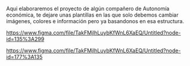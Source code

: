 Aqui elaboraremos el proyecto de algún compañero de Autonomía económica, te dejare unas plantillas en las que solo debemos cambiar imágenes, colores e información pero ya basandonos en esa estructura.

https://www.figma.com/file/TakFMjlhLuybKfWnL6XaEQ/Untitled?node-id=135%3A299

https://www.figma.com/file/TakFMjlhLuybKfWnL6XaEQ/Untitled?node-id=177%3A135
